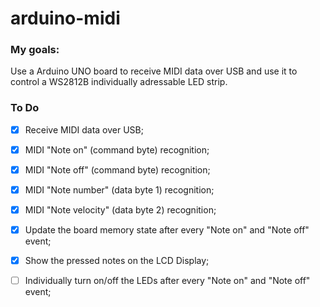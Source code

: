 # arduino-midi

### My goals:
Use a Arduino UNO board to receive MIDI data over USB and use it to control a WS2812B individually adressable LED strip.

### To Do
- [x] Receive MIDI data over USB;
- [x] MIDI "Note on" (command byte) recognition;
- [x] MIDI "Note off" (command byte) recognition;
- [x] MIDI "Note number" (data byte 1) recognition;
- [x] MIDI "Note velocity" (data byte 2) recognition;
- [x] Update the board memory state after every "Note on" and "Note off" event;
- [x] Show the pressed notes on the LCD Display;
- [ ] Individually turn on/off the LEDs after every "Note on" and "Note off" event;

